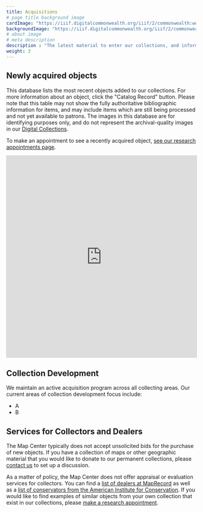 ```yaml
---
title: Acquisitions
# page title background image
cardImage: "https://iiif.digitalcommonwealth.org/iiif/2/commonwealth:wd3765932/1197,2952,7553,3500/1800,/0/default.jpg"
backgroundImage: "https://iiif.digitalcommonwealth.org/iiif/2/commonwealth:wd3765932/1197,2952,7553,3136/1800,/0/default.jpg"
# about image
# meta description
description : "The latest material to enter our collections, and information on our collection development areas"
weight: 3
---
```


## Newly acquired objects 

This database lists the most recent objects added to our collections. For more information about an object, click the "Catalog Record" button. Please note that this table may not show the fully authoritative bibliographic information for items, and may include items which are still being processed and not yet available to patrons. The images in this database are for identifying purposes only, and do not represent the archival-quality images in our [Digital Collections](collections/digital-collections).

To make an appointment to see a recently acquired object, [see our research appointments page](research/appointments).

<iframe class="airtable-embed" src="https://airtable.com/embed/shr0RgG4AfpROgnqH?backgroundColor=green&viewControls=on" frameborder="0" onmousewheel="" width="100%" height="533" style="background: transparent; border: 1px solid #ccc;"></iframe>

## Collection Development

We maintain an active acquisition program across all collecting areas. Our current areas of collection development focus include:
* A
* B

## Services for Collectors and Dealers

The Map Center typically does not accept unsolicited bids for the purchase of new objects. If you have a collection of maps or other geographic material that you would like to donate to our permanent collections, please [contact us](/about/contact) to set up a discussion.

As a matter of policy, the Map Center does not offer appraisal or evaluation services for collectors. You can find a [list of dealers at MapRecord](https://www.maprecord.com/Dealers.html) as well as a [list of conservators from the American Institute for Conservation](https://www.culturalheritage.org/about-conservation/find-a-conservator). If you would like to find examples of similar objects from your own collection that exist in our collections, please [make a research appointment](/research).